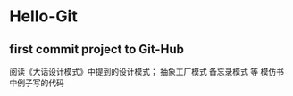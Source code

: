 # Hello-Git
first commit project to Git-Hub
--------------------------------
阅读《大话设计模式》中提到的设计模式；
抽象工厂模式
备忘录模式 等
模仿书中例子写的代码
